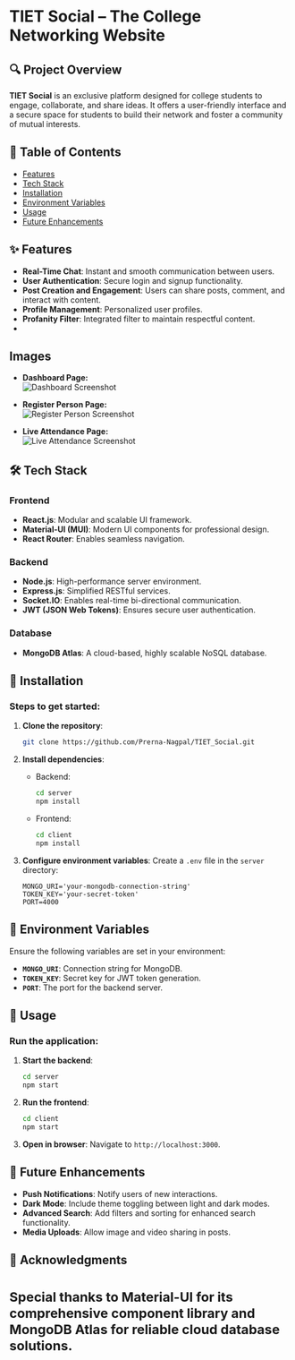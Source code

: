 

# TIET Social – The College Networking Website

## 🔍 Project Overview
**TIET Social** is an exclusive platform designed for college students to engage, collaborate, and share ideas. It offers a user-friendly interface and a secure space for students to build their network and foster a community of mutual interests.

## 📖 Table of Contents
- [Features](#features)
- [Tech Stack](#tech-stack)
- [Installation](#installation)
- [Environment Variables](#environment-variables)
- [Usage](#usage)
- [Future Enhancements](#future-enhancements)

## ✨ Features
- **Real-Time Chat**: Instant and smooth communication between users.
- **User Authentication**: Secure login and signup functionality.
- **Post Creation and Engagement**: Users can share posts, comment, and interact with content.
- **Profile Management**: Personalized user profiles.
- **Profanity Filter**: Integrated filter to maintain respectful content.
- 
## Images

- **Dashboard Page:**  
  ![Dashboard Screenshot](Screenshots/Dashboard.png)

- **Register Person Page:**  
  ![Register Person Screenshot](Screenshots/Register.png)

- **Live Attendance Page:**  
  ![Live Attendance Screenshot](Screenshots/FaceRecognition2.png)


## 🛠️ Tech Stack
### Frontend
- **React.js**: Modular and scalable UI framework.
- **Material-UI (MUI)**: Modern UI components for professional design.
- **React Router**: Enables seamless navigation.

### Backend
- **Node.js**: High-performance server environment.
- **Express.js**: Simplified RESTful services.
- **Socket.IO**: Enables real-time bi-directional communication.
- **JWT (JSON Web Tokens)**: Ensures secure user authentication.

### Database
- **MongoDB Atlas**: A cloud-based, highly scalable NoSQL database.

## 🚀 Installation
### Steps to get started:
1. **Clone the repository**:
   ```bash
   git clone https://github.com/Prerna-Nagpal/TIET_Social.git
   ```

2. **Install dependencies**:
   - Backend:
     ```bash
     cd server
     npm install
     ```
   - Frontend:
     ```bash
     cd client
     npm install
     ```

3. **Configure environment variables**:
   Create a `.env` file in the `server` directory:
   ```plaintext
   MONGO_URI='your-mongodb-connection-string'
   TOKEN_KEY='your-secret-token'
   PORT=4000
   ```

## 🔧 Environment Variables
Ensure the following variables are set in your environment:
- **`MONGO_URI`**: Connection string for MongoDB.
- **`TOKEN_KEY`**: Secret key for JWT token generation.
- **`PORT`**: The port for the backend server.

## 🎯 Usage
### Run the application:
1. **Start the backend**:
   ```bash
   cd server
   npm start
   ```

2. **Run the frontend**:
   ```bash
   cd client
   npm start
   ```

3. **Open in browser**:
   Navigate to `http://localhost:3000`.

## 🚀 Future Enhancements
- **Push Notifications**: Notify users of new interactions.
- **Dark Mode**: Include theme toggling between light and dark modes.
- **Advanced Search**: Add filters and sorting for enhanced search functionality.
- **Media Uploads**: Allow image and video sharing in posts.

## 🙏 Acknowledgments
<sub>Special thanks to **Material-UI** for its comprehensive component library and **MongoDB Atlas** for reliable cloud database solutions.</sub>
=======
